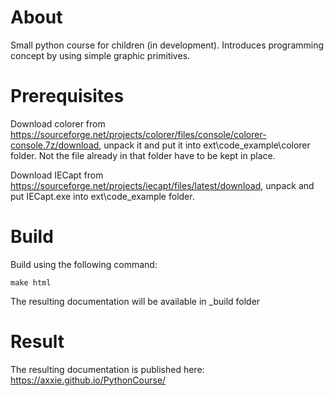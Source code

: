 About
=====

Small python course for children (in development). Introduces programming concept by using simple graphic primitives.


Prerequisites
=============

Download colorer from https://sourceforge.net/projects/colorer/files/console/colorer-console.7z/download, unpack it and put it into ext\code_example\colorer folder.
Not the file already in that folder have to be kept in place.

Download IECapt from https://sourceforge.net/projects/iecapt/files/latest/download, unpack and put IECapt.exe into ext\code_example folder.

Build
=====

Build using the following command:
    
    make html

The resulting documentation will be available in _build folder

Result
======

The resulting documentation is published here: https://axxie.github.io/PythonCourse/
